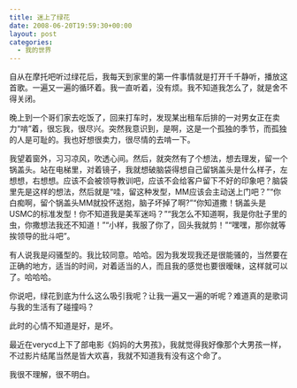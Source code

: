 ```yaml
---
title: 迷上了绿花
date: 2008-06-20T19:59:30+00:00
layout: post
categories:
  - 我的世界
---
```


自从在摩托吧听过绿花后，我每天到家里的第一件事情就是打开千千静听，播放这首歌。一遍又一遍的循环着。我一直听着，没有烦。我不知道我怎么了，就是舍不得关闭。

晚上到一个哥们家去吃饭了，回来打车时，发现某出租车后排的一对男女正在卖力“啃”着，很忘我，很尽兴。突然我意识到，是啊，这是一个孤独的季节，而孤独的人是可耻的。我也好想很卖力，很尽情的去啃一下。

我望着窗外，习习凉风，吹透心间。然后，就突然有了个想法，想去理发，留一个锅盖头。站在电梯里，对着镜子，我就想破脑袋得想自己留锅盖头是什么样子，左想想，右想想。应该不会被领导教训吧，应该不会给客户留下不好的印象吧？脑袋里先是这样的想法，然后就是“哇，留这种发型，MM应该会主动送上门吧？”“你白痴啊，留个锅盖头MM就投怀送抱，脑子坏掉了啊?”“你知道撒！锅盖头是USMC的标准发型！你不知道我是美军迷吗？”“我怎么不知道啊，我是你肚子里的虫，你撒想法我还不知道！”“小样，我服了你了，回头我就剪！”“嘿嘿，那你就等挨领导的批斗吧”。

有人说我是闷骚型的。我比较同意。哈哈。因为我发现我还是很能骚的，当然要在正确的地方，适当的时间，对着适当的人，而且我的感觉也要很暧昧，这样就可以了。哈哈哈。

你说吧，绿花到底为什么这么吸引我呢？让我一遍又一遍的听呢？难道真的是歌词与我的生活有了碰撞吗？
<!--more-->
此时的心情不知道是好，是坏。

最近在verycd上下了部电影《妈妈的大男孩》，我就觉得我好像那个大男孩一样，不过影片结尾当然是皆大欢喜，我就不知道我有没有这个命了。

我很不理解，很不明白。
